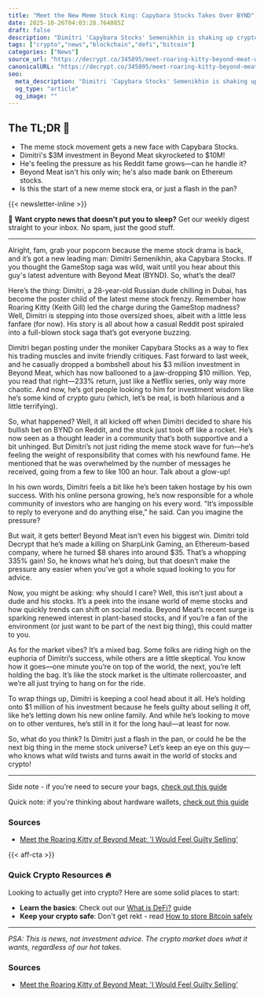 ```yaml
---
title: "Meet the New Meme Stock King: Capybara Stocks Takes Over BYND"
date: 2025-10-26T04:03:28.764885Z
draft: false
description: "Dimitri 'Capybara Stocks' Semenikhin is shaking up crypto and meme stocks with his wild Beyond Meat bet. Here's what you need to know!"
tags: ["crypto","news","blockchain","defi","bitcoin"]
categories: ["News"]
source_url: "https://decrypt.co/345895/meet-roaring-kitty-beyond-meat-would-feel-guilty-selling"
canonicalURL: "https://decrypt.co/345895/meet-roaring-kitty-beyond-meat-would-feel-guilty-selling"
seo:
  meta_description: "Dimitri 'Capybara Stocks' Semenikhin is shaking up crypto and meme stocks with his wild Beyond Meat bet. Here's what you need to know!"
  og_type: "article"
  og_image: ""
---
```


## The TL;DR 📝

- The meme stock movement gets a new face with Capybara Stocks.
- Dimitri's $3M investment in Beyond Meat skyrocketed to $10M!
- He's feeling the pressure as his Reddit fame grows—can he handle it?
- Beyond Meat isn't his only win; he's also made bank on Ethereum stocks.
- Is this the start of a new meme stock era, or just a flash in the pan?

{{< newsletter-inline >}}

📧 **Want crypto news that doesn't put you to sleep?** Get our weekly digest straight to your inbox. No spam, just the good stuff.

---

Alright, fam, grab your popcorn because the meme stock drama is back, and it’s got a new leading man: Dimitri Semenikhin, aka Capybara Stocks. If you thought the GameStop saga was wild, wait until you hear about this guy's latest adventure with Beyond Meat (BYND). So, what’s the deal?

Here’s the thing: Dimitri, a 28-year-old Russian dude chilling in Dubai, has become the poster child of the latest meme stock frenzy. Remember how Roaring Kitty (Keith Gill) led the charge during the GameStop madness? Well, Dimitri is stepping into those oversized shoes, albeit with a little less fanfare (for now). His story is all about how a casual Reddit post spiraled into a full-blown stock saga that’s got everyone buzzing.

Dimitri began posting under the moniker Capybara Stocks as a way to flex his trading muscles and invite friendly critiques. Fast forward to last week, and he casually dropped a bombshell about his $3 million investment in Beyond Meat, which has now ballooned to a jaw-dropping $10 million. Yep, you read that right—233% return, just like a Netflix series, only way more chaotic. And now, he’s got people looking to him for investment wisdom like he’s some kind of crypto guru (which, let’s be real, is both hilarious and a little terrifying).

So, what happened? Well, it all kicked off when Dimitri decided to share his bullish bet on BYND on Reddit, and the stock just took off like a rocket. He’s now seen as a thought leader in a community that’s both supportive and a bit unhinged. But Dimitri’s not just riding the meme stock wave for fun—he’s feeling the weight of responsibility that comes with his newfound fame. He mentioned that he was overwhelmed by the number of messages he received, going from a few to like 100 an hour. Talk about a glow-up!

In his own words, Dimitri feels a bit like he’s been taken hostage by his own success. With his online persona growing, he’s now responsible for a whole community of investors who are hanging on his every word. "It’s impossible to reply to everyone and do anything else," he said. Can you imagine the pressure? 

But wait, it gets better! Beyond Meat isn’t even his biggest win. Dimitri told Decrypt that he’s made a killing on SharpLink Gaming, an Ethereum-based company, where he turned $8 shares into around $35. That’s a whopping 335% gain! So, he knows what he’s doing, but that doesn’t make the pressure any easier when you’ve got a whole squad looking to you for advice.

Now, you might be asking: why should I care? Well, this isn’t just about a dude and his stocks. It’s a peek into the insane world of meme stocks and how quickly trends can shift on social media. Beyond Meat’s recent surge is sparking renewed interest in plant-based stocks, and if you’re a fan of the environment (or just want to be part of the next big thing), this could matter to you.

As for the market vibes? It’s a mixed bag. Some folks are riding high on the euphoria of Dimitri’s success, while others are a little skeptical. You know how it goes—one minute you’re on top of the world, the next, you’re left holding the bag. It’s like the stock market is the ultimate rollercoaster, and we’re all just trying to hang on for the ride.

To wrap things up, Dimitri is keeping a cool head about it all. He’s holding onto $1 million of his investment because he feels guilty about selling it off, like he’s letting down his new online family. And while he’s looking to move on to other ventures, he’s still in it for the long haul—at least for now. 

So, what do you think? Is Dimitri just a flash in the pan, or could he be the next big thing in the meme stock universe? Let’s keep an eye on this guy—who knows what wild twists and turns await in the world of stocks and crypto!

---

Side note - if you're need to secure your bags, [check out this guide](/pages/how-to-store-bitcoin-safely/)

Quick note: if you're thinking about hardware wallets, [check out this guide](/pages/best-hardware-wallets/)

### Sources
- [Meet the Roaring Kitty of Beyond Meat: 'I Would Feel Guilty Selling'](https://decrypt.co/345895/meet-roaring-kitty-beyond-meat-would-feel-guilty-selling)

{{< aff-cta >}}

### Quick Crypto Resources 🔥

Looking to actually get into crypto? Here are some solid places to start:
- **Learn the basics**: Check out our [What is DeFi?](/pages/what-is-defi/) guide
- **Keep your crypto safe**: Don't get rekt - read [How to store Bitcoin safely](/pages/how-to-store-bitcoin-safely/)


---

_PSA: This is news, not investment advice. The crypto market does what it wants, regardless of our hot takes._

### Sources
- [Meet the Roaring Kitty of Beyond Meat: 'I Would Feel Guilty Selling'](https://decrypt.co/345895/meet-roaring-kitty-beyond-meat-would-feel-guilty-selling)

